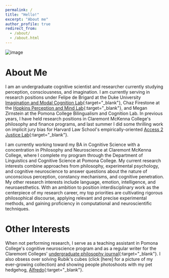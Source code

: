 ```yaml
---
permalink: /
title: "Hello!"
excerpt: "About me"
author_profile: true
redirect_from: 
  - /about/
  - /about.html
---
```

![image](/Users/nathaniel/Documents/Website/images/IMG_6989.jpg)

About Me
======

I am an undergraduate cognitive scientist and researcher currently studying perception, consciousness, and imagination. I am currently serving in research positions under Felipe de Brigard at the Duke University [Imagination and Modal Cognition Lab](https://www.imclab.org/){:target="\_blank"}, Chaz Firestone at the [Hopkins Perception and Mind Lab](https://perception.jhu.edu/){:target="\_blank"}, and Megan Zirnstein at the Pomona College Bilingualism and Cognition Lab. In previous years, I have held research positions in Claremont McKenna College's philosophy and finance programs, and last summer I did some thrilling work on implicit jury bias for Harvard Law School's empirically-oriented [Access 2 Justice Lab](https://a2jlab.org/){:target="\_blank"}.

I am currently working toward my BA in Cognitive Science with a concentration in Philosophy and Neuroscience at Claremont McKenna College, where I complete my program through the Department of Linguistics and Cognitive Science at Pomona College. My current research interests combine approaches from philosophy, experimental psychology, and cognitive neuroscience to answer questions about the nature of unconscious perception, constancy mechanisms, and cognitive penetration. My other research interests include language, emotion, intelligence, and neuroaesthetics. With an ambition to position interdisciplinary work as the centerpiece of my research career, my top priorities are cultivating rigorous philosophical discourse, applying  relevant and precise experimental methods, and gaining proficiency in computational and neuroscientific techniques.

Other Interests
======
When not performing research, I serve as a teaching assistant in Pomona College's cognitive neuroscience program and as a regular writer for the Claremont Colleges' [undergraduate philosophy journal](https://tabularasaclaremont.com/){:target="\_blank"}. I also obsess over solving Rubik's cubes (click [here] for a picture of my ever-growing collection) and showing people photoshoots with my pet hedgehog, [Alfredo](){:target="\_blank"}.



